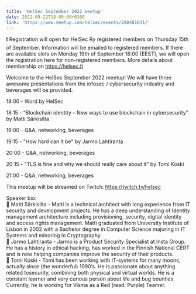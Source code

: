 ```yaml
---
title: 'HelSec September 2022 meetup'
date: 2022-09-22T18:00:00+0300
link: 'https://www.meetup.com/helsec/events/288481641/'
---
```


❗ Registration will open for HelSec Ry registered members on Thursday 15th of September. Information will be emailed to registered members. If there are available slots on Monday 19th of September 18:00 (EEST), we will open the registration here for non-registered members. More details about membership on <https://helsec.fi>

 Welcome to the HelSec September 2022 meetup! We will have three awesome presentations from the infosec / cybersecurity industry and beverages will be provided.

 18:00 - Word by HelSec

 18:15 - “Blockchain identity – New ways to use blockchain in cybersecurity” by Matti Särkisilta

 19:00 - Q&A, networking, beverages

 19:15 - "How hard can it be" by Jarmo Lahtiranta

 20:00 - Q&A, networking, beverages

 20:15 - "TLS is fine and why we should really care about it" by Tomi Koski

 21:00 - Q&A, networking, beverages

 This meetup will be streamed on Twitch: <https://twitch.tv/helsec>

 Speaker bio:  
🔷 Matti Särkisilta - Matti is a technical architect with long experience from IT security and development projects. He has a deep understanding of Identity management architecture including provisioning, security, digital identity and access rights management. Matti graduated from University Institute of Lisbon in 2002 with a Bachelor degree in Computer Science majoring in IT Systems and minoring in Cryptography.  
🔷 Jarmo Lahtiranta - Jarmo is a Product Security Specialist at Insta Group. He has a history in ethical hacking, has worked in the Finnish National CERT and is now helping companies improve the security of their products.  
🔷 Tomi Koski - Tomi has been working with IT-systems for many moons, actually since (the wonderful) 1990’s. He is passionate about anything related tosecurity, combining both physical and virtual worlds. He is a constant learner and very curious person about life and bug bounties. Currently, he is working for Visma as a Red (read: Purple) Teamer.

 